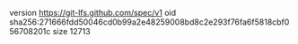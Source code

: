 version https://git-lfs.github.com/spec/v1
oid sha256:271666fdd50046cd0b99a2e48259008bd8c2e293f76fa6f5818cbf056708201c
size 12713
